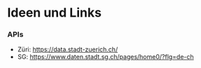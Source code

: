 # Ideen und Links
### APIs
- Züri: https://data.stadt-zuerich.ch/
- SG: https://www.daten.stadt.sg.ch/pages/home0/?flg=de-ch
